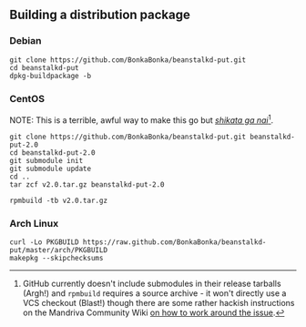 ## Building a distribution package

### Debian

	git clone https://github.com/BonkaBonka/beanstalkd-put.git
	cd beanstalkd-put
	dpkg-buildpackage -b

### CentOS

NOTE: This is a terrible, awful way to make this go but [*shikata ga nai*](https://en.wikipedia.org/wiki/Shikata_ga_nai)[^1].

	git clone https://github.com/BonkaBonka/beanstalkd-put.git beanstalkd-put-2.0
	cd beanstalkd-put-2.0
	git submodule init
	git submodule update
	cd ..
	tar zcf v2.0.tar.gz beanstalkd-put-2.0

	rpmbuild -tb v2.0.tar.gz

### Arch Linux

	curl -Lo PKGBUILD https://raw.github.com/BonkaBonka/beanstalkd-put/master/arch/PKGBUILD
	makepkg --skipchecksums

[^1]: GitHub currently doesn't include submodules in their release tarballs (Argh!) and `rpmbuild` requires a source archive - it won't directly use a VCS checkout (Blast!) though there are some rather hackish instructions on the Mandriva Community Wiki [on how to work around the issue](https://web.archive.org/web/20130618060523/http://wiki.mandriva.com/en/Rpmbuild_and_git#First-time_build_for_a_project).
